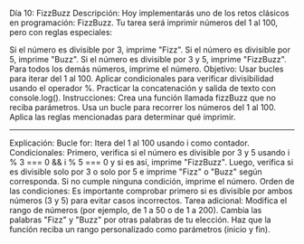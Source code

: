 Día 10: FizzBuzz
Descripción:
Hoy implementarás uno de los retos clásicos en programación: FizzBuzz. Tu tarea será imprimir números del 1 al 100, pero con reglas especiales:

Si el número es divisible por 3, imprime "Fizz".
Si el número es divisible por 5, imprime "Buzz".
Si el número es divisible por 3 y 5, imprime "FizzBuzz".
Para todos los demás números, imprime el número.
Objetivo:
Usar bucles para iterar del 1 al 100.
Aplicar condicionales para verificar divisibilidad usando el operador %.
Practicar la concatenación y salida de texto con console.log().
Instrucciones:
Crea una función llamada fizzBuzz que no reciba parámetros.
Usa un bucle para recorrer los números del 1 al 100.
Aplica las reglas mencionadas para determinar qué imprimir.
_______________________________________________
Explicación:
Bucle for: Itera del 1 al 100 usando i como contador.
Condicionales:
Primero, verifica si el número es divisible por 3 y 5 usando i % 3 === 0 && i % 5 === 0 y si es así, imprime "FizzBuzz".
Luego, verifica si es divisible solo por 3 o solo por 5 e imprime "Fizz" o "Buzz" según corresponda.
Si no cumple ninguna condición, imprime el número.
Orden de las condiciones: Es importante comprobar primero si es divisible por ambos números (3 y 5) para evitar casos incorrectos.
Tarea adicional:
Modifica el rango de números (por ejemplo, de 1 a 50 o de 1 a 200).
Cambia las palabras "Fizz" y "Buzz" por otras palabras de tu elección.
Haz que la función reciba un rango personalizado como parámetros (inicio y fin).